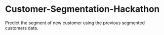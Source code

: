 # Customer-Segmentation-Hackathon
Predict the segment of new customer using the previous segmented customers data.
